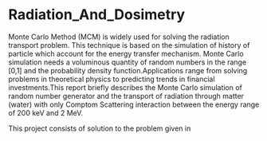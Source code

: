 # Radiation_And_Dosimetry

Monte Carlo Method (MCM) is widely used for solving the radiation transport problem. This technique is based on the simulation of history of particle
which account for the energy transfer mechanism. Monte Carlo simulation needs a voluminous quantity of random numbers in the range [0,1] and the
probability density function.Applications range from solving problems in theoretical physics to predicting trends in financial investments.This report briefly describes the Monte Carlo simulation of random number generator and the transport of radiation through matter (water) with only Comptom Scattering interaction between the energy range of 200 keV and 2 MeV.

This project consists of solution to the problem given in 
